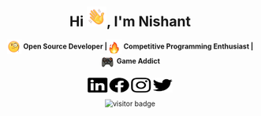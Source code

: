 <h1 style = font-size: "50px" align="center"> Hi <img src="Icons/Telegram Emojis/waving-hand.gif" width="40">, I'm Nishant</h1>
<h4 align="center"><img align="center" src="Icons/Telegram Emojis/face-with-monocle.gif" height="30" width="30" /> Open Source Developer |<img align="center" src="Icons/Telegram Emojis/fire-1.gif" height="30" width="30" /> Competitive Programming Enthusiast | <img align="center" src="Icons/Telegram Emojis/Video-Game.gif" height="30" width="30" /> Game Addict</h4>
<p align="center">
<a href="https://www.linkedin.com/in/nishant-kant-ojha/" target="blank"><img align="center" src="Icons/linkedin.svg" alt="garudaa" height="30" width="40" /></a>
<a href="https://www.facebook.com/nishantkantojha/" target="blank"><img align="center" src="Icons/facebook.svg" alt="garudaa" height="30" width="40" /></a>
<a href="https://www.instagram.com/nishantkantojha/" target="blank"><img align="center" src="Icons/instagram.svg" alt="garudaa" height="30" width="40" /></a>
<a href="https://twitter.com/nishantkantojha" target="blank"><img align="center" src="Icons/twitter.svg" alt="garudaa" height="30" width="40" /></a>


</p>
<p align ="center">
  <img src="https://visitor-badge.glitch.me/badge?page_id=nishantkantojha/nishantkantojha" alt="visitor badge"/></p>



